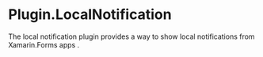 # Plugin.LocalNotification
The local notification plugin provides a way to show local notifications from Xamarin.Forms apps .
